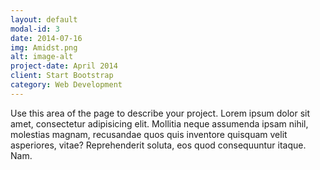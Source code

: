 ```yaml
---
layout: default
modal-id: 3
date: 2014-07-16
img: Amidst.png
alt: image-alt
project-date: April 2014
client: Start Bootstrap
category: Web Development
---
```

Use this area of the page to describe your project. Lorem ipsum dolor sit amet, consectetur adipisicing elit. Mollitia neque assumenda ipsam nihil, molestias magnam, recusandae quos quis inventore quisquam velit asperiores, vitae? Reprehenderit soluta, eos quod consequuntur itaque. Nam.
